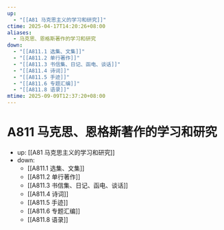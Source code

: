 ```yaml
---
up:
  - "[[A81 马克思主义的学习和研究]]"
ctime: 2025-04-17T14:20:26+08:00
aliases:
  - 马克思、恩格斯著作的学习和研究
down:
  - "[[A811.1 选集、文集]]"
  - "[[A811.2 单行著作]]"
  - "[[A811.3 书信集、日记、函电、谈话]]"
  - "[[A811.4 诗词]]"
  - "[[A811.5 手迹]]"
  - "[[A811.6 专题汇编]]"
  - "[[A811.8 语录]]"
mtime: 2025-09-09T12:37:20+08:00
---
```


# A811 马克思、恩格斯著作的学习和研究

- up: [[A81 马克思主义的学习和研究]]
- down:
	- [[A811.1 选集、文集]]
	- [[A811.2 单行著作]]
	- [[A811.3 书信集、日记、函电、谈话]]
	- [[A811.4 诗词]]
	- [[A811.5 手迹]]
	- [[A811.6 专题汇编]]
	- [[A811.8 语录]]
